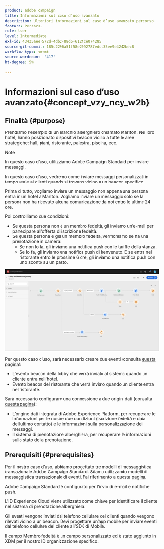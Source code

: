 ```yaml
---
product: adobe campaign
title: Informazioni sul caso d’uso avanzato
description: Ulteriori informazioni sul caso d’uso avanzato percorso
feature: Percorsi
role: User
level: Intermediate
exl-id: 43435aee-572d-4db2-88d5-6124ce074285
source-git-commit: 185c2296a51f58e2092787edcc35ee9e4242bec8
workflow-type: tm+mt
source-wordcount: '417'
ht-degree: 5%

---
```


# Informazioni sul caso d’uso avanzato{#concept_vzy_ncy_w2b}

## Finalità {#purpose}

Prendiamo l&#39;esempio di un marchio alberghiero chiamato Marlton. Nei loro hotel, hanno posizionato dispositivi beacon vicino a tutte le aree strategiche: hall, piani, ristorante, palestra, piscina, ecc.

>[!NOTE]
>
>In questo caso d’uso, utilizziamo Adobe Campaign Standard per inviare messaggi.

In questo caso d’uso, vedremo come inviare messaggi personalizzati in tempo reale ai clienti quando si trovano vicino a un beacon specifico.

Prima di tutto, vogliamo inviare un messaggio non appena una persona entra in un hotel a Marlton. Vogliamo inviare un messaggio solo se la persona non ha ricevuto alcuna comunicazione da noi entro le ultime 24 ore.

Poi controlliamo due condizioni:

* Se questa persona non è un membro fedeltà, gli inviamo un’e-mail per partecipare all’offerta di iscrizione fedeltà.
* Se questa persona è già un membro fedeltà, verifichiamo se ha una prenotazione in camera:
   * Se non lo fa, gli inviamo una notifica push con le tariffe della stanza.
   * Se lo fa, gli inviamo una notifica push di benvenuto. E se entra nel ristorante entro le prossime 6 ore, gli inviamo una notifica push con uno sconto su un pasto.

![](../assets/journeyuc2_29.png)

Per questo caso d’uso, sarà necessario creare due eventi (consulta [questa pagina](../usecase/configuring-the-events.md)):

* L&#39;evento beacon della lobby che verrà inviato al sistema quando un cliente entra nell&#39;hotel.
* Evento beacon del ristorante che verrà inviato quando un cliente entra nel ristorante.

Sarà necessario configurare una connessione a due origini dati (consulta [questa pagina](../usecase/configuring-the-data-sources.md)):

* L’origine dati integrata di Adobe Experience Platform, per recuperare le informazioni per le nostre due condizioni (iscrizione fedeltà e data dell’ultimo contatto) e le informazioni sulla personalizzazione dei messaggi.
* Il sistema di prenotazione alberghiera, per recuperare le informazioni sullo stato della prenotazione.

## Prerequisiti {#prerequisites}

Per il nostro caso d’uso, abbiamo progettato tre modelli di messaggistica transazionale Adobe Campaign Standard. Stiamo utilizzando modelli di messaggistica transazionale di eventi. Fai riferimento a questa [pagina](https://experienceleague.adobe.com/docs/campaign-standard/using/communication-channels/transactional-messaging/getting-started-with-transactional-msg.html?lang=it).

Adobe Campaign Standard è configurato per l’invio di e-mail e notifiche push.

L&#39;ID Experience Cloud viene utilizzato come chiave per identificare il cliente nel sistema di prenotazione alberghiera.

Gli eventi vengono inviati dal telefono cellulare dei clienti quando vengono rilevati vicino a un beacon. Devi progettare un’app mobile per inviare eventi dal telefono cellulare del cliente all’SDK di Mobile.

Il campo Membro fedeltà è un campo personalizzato ed è stato aggiunto in XDM per il nostro ID organizzazione specifico.
